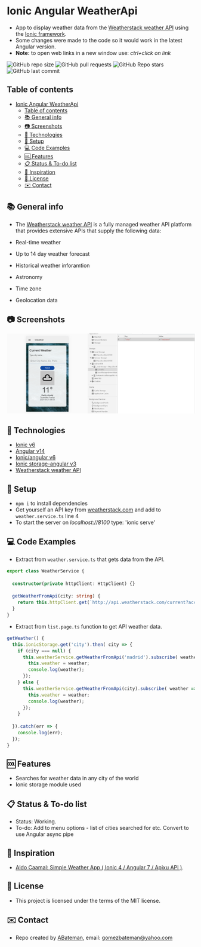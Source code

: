 # Ionic Angular WeatherApi

* App to display weather data from the [Weatherstack weather API](https://weatherstack.com/documentation) using the [Ionic framework](https://ionicframework.com/docs).
* Some changes were made to the code so it would work in the latest Angular version.
* **Note:** to open web links in a new window use: _ctrl+click on link_

![GitHub repo size](https://img.shields.io/github/repo-size/AndrewJBateman/ionic-angular-weatherapi?style=plastic)
![GitHub pull requests](https://img.shields.io/github/issues-pr/AndrewJBateman/ionic-angular-weatherapi?style=plastic)
![GitHub Repo stars](https://img.shields.io/github/stars/AndrewJBateman/ionic-angular-weatherapi?style=plastic)
![GitHub last commit](https://img.shields.io/github/last-commit/AndrewJBateman/ionic-angular-weatherapi?style=plastic)

## Table of contents

* [Ionic Angular WeatherApi](#ionic-angular-weatherapi)
  * [Table of contents](#table-of-contents)
  * [:books: General info](#books-general-info)
  * [:camera: Screenshots](#camera-screenshots)
  * [:signal_strength: Technologies](#signal_strength-technologies)
  * [:floppy_disk: Setup](#floppy_disk-setup)
  * [:computer: Code Examples](#computer-code-examples)
  * [:cool: Features](#cool-features)
  * [:clipboard: Status & To-do list](#clipboard-status--to-do-list)
  * [:clap: Inspiration](#clap-inspiration)
  * [:file_folder: License](#file_folder-license)
  * [:envelope: Contact](#envelope-contact)

## :books: General info

* The [Weatherstack weather API](https://weatherstack.com/documentation) is a fully managed weather API platform that provides extensive APIs
  that supply the following data:

* Real-time weather
* Up to 14 day weather forecast
* Historical weather inforamtion
* Astronomy
* Time zone
* Geolocation data

## :camera: Screenshots

![Ionic page](./img/weather.png)

## :signal_strength: Technologies

* [Ionic v6](https://ionicframework.com/)
* [Angular v14](https://angular.io/)
* [Ionic/angular v6](https://www.npmjs.com/package/@ionic/angular)
* [Ionic storage-angular v3](https://www.npmjs.com/package/@ionic/storage-angular)
* [Weatherstack weather API](https://weatherstack.com/documentation)

## :floppy_disk: Setup

* `npm i` to install dependencies
* Get yourself an API key from [weatherstack.com](https://weatherstack.com/) and add to `weather.service.ts` line 4
* To start the server on _localhost://8100_ type: 'ionic serve'

## :computer: Code Examples

* Extract from `weather.service.ts` that gets data from the API.

```typescript
export class WeatherService {

  constructor(private httpClient: HttpClient) {}

  getWeatherFromApi(city: string) {
    return this.httpClient.get(`http://api.weatherstack.com/current?access_key=${apiKey}&query=${city}`);
  }
}
```

* Extract from `list.page.ts` function to get API weather data.

```typescript
getWeather() {
  this.ionicStorage.get('city').then( city => {
    if (city === null) {
      this.weatherService.getWeatherFromApi('madrid').subscribe( weather => {
        this.weather = weather;
        console.log(weather);
      });
    } else {
      this.weatherService.getWeatherFromApi(city).subscribe( weather => {
        this.weather = weather;
        console.log(weather);
      });
    }

  }).catch(err => {
    console.log(err);
  });
}
```

## :cool: Features

* Searches for weather data in any city of the world
* Ionic storage module used

## :clipboard: Status & To-do list

* Status: Working.
* To-do: Add to menu options - list of cities searched for etc. Convert to use Angular async pipe

## :clap: Inspiration

* [Aldo Caamal: Simple Weather App ( Ionic 4 / Angular 7 / Apixu API )](https://www.youtube.com/watch?v=P6RDIjF66dw&t=137s).

## :file_folder: License

* This project is licensed under the terms of the MIT license.

## :envelope: Contact

* Repo created by [ABateman](https://github.com/AndrewJBateman), email: gomezbateman@yahoo.com
